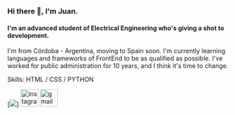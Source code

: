 ### Hi there 👋, I'm Juan.
#### I'm an advanced student of Electrical Engineering who's giving a shot to development.
I'm from Córdoba - Argentina, moving to Spain soon.
I'm currently learning languages and frameworks of FrontEnd to be as qualified as possible.
I've worked for public administration for 10 years, and I think it's time to change.

Skills: HTML / CSS / PYTHON


[<img src='https://gifdb.com/images/high/programming-coding-digital-marketing-b63zccx04i4luhh9.gif'>] 
[<img src='https://cdn.jsdelivr.net/npm/simple-icons@3.0.1/icons/instagram.svg' alt='instagram' height='40'>](https://www.instagram.com/peronajuan/)  [<img src='https://cdn.jsdelivr.net/npm/simple-icons@3.0.1/icons/gmail.svg' alt='gmail' height='40'>](juanjoseperona@gmail.com)  


